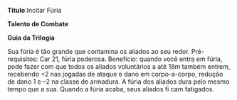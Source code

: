 **Titulo**:Incitar Fúria

**Talento de Combate**

**Guia da Trilogia**

 Sua fúria é tão grande que contamina os aliados ao seu redor. Pré-requisitos: Car 21, fúria poderosa. Benefício: quando você entra em fúria, pode fazer com que todos os aliados voluntários a até 18m também entrem, recebendo +2 nas jogadas de ataque e dano em corpo-a-corpo, redução de dano 1 e –2 na classe de armadura. A fúria dos aliados dura pelo mesmo tempo que a sua. Quando a fúria acaba, seus aliados fi cam fatigados.